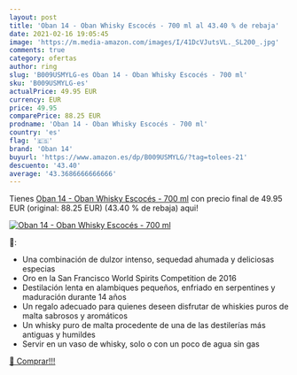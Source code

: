 ```yaml
---
layout: post
title: 'Oban 14 - Oban Whisky Escocés - 700 ml al 43.40 % de rebaja'
date: 2021-02-16 19:05:45
image: 'https://m.media-amazon.com/images/I/41DcVJutsVL._SL200_.jpg'
comments: true
category: ofertas
author: ring
slug: 'B009USMYLG-es Oban 14 - Oban Whisky Escocés - 700 ml'
sku: 'B009USMYLG-es'
actualPrice: 49.95 EUR
currency: EUR
price: 49.95
comparePrice: 88.25 EUR
prodname: 'Oban 14 - Oban Whisky Escocés - 700 ml'
country: 'es'
flag: '🇪🇸'
brand: 'Oban 14'
buyurl: 'https://www.amazon.es/dp/B009USMYLG/?tag=tolees-21'
descuento: '43.40'
average: '43.3686666666666'
---
```


Tienes [Oban 14 - Oban Whisky Escocés - 700 ml](https://www.amazon.es/dp/B009USMYLG/?tag=tolees-21) con precio final de  49.95 EUR (original: 88.25 EUR) (43.40 %  de rebaja) aqui!

[![Oban 14 - Oban Whisky Escocés - 700 ml](https://m.media-amazon.com/images/I/41DcVJutsVL._SL200_.jpg)](https://www.amazon.es/dp/B009USMYLG/?tag=tolees-21)

🔎:

- Una combinación de dulzor intenso, sequedad ahumada y deliciosas especias
- Oro en la San Francisco World Spirits Competition de 2016
- Destilación lenta en alambiques pequeños, enfriado en serpentines y maduración durante 14 años
- Un regalo adecuado para quienes deseen disfrutar de whiskies puros de malta sabrosos y aromáticos
- Un whisky puro de malta procedente de una de las destilerías más antiguas y humildes
- Servir en un vaso de whisky, solo o con un poco de agua sin gas

[🛒 Comprar!!!](https://www.amazon.es/dp/B009USMYLG/?tag=tolees-21)
